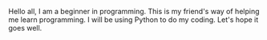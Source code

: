 Hello all, I am a beginner in programming. This is my friend's way of helping me learn programming. I will be using Python to do my coding. Let's hope it goes well. 
